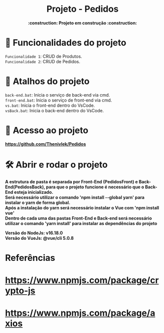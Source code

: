 <h1 align="center"> Projeto - Pedidos </h1>
<h4 align="center">:construction:  Projeto em construção  :construction:</h4>

# :hammer: Funcionalidades do projeto

`Funcionalidade 1`: CRUD de Produtos.
<br/>
`Funcionalidade 2`: CRUD de Pedidos.

# :hammer: Atalhos do projeto

`back-end.bat`: Inicia o serviço de back-end via cmd.
<br/>
`front-end.bat`: Inicia o serviço de front-end via cmd.
<br/>
`vs.bat`: Inicia o front-end dentro do VsCode.
<br/>
`vsBack.bat`: Inicia o back-end dentro do VsCode.

# 📁 Acesso ao projeto

**https://github.com/Thenivlek/Pedidos**

# 🛠️ Abrir e rodar o projeto

**A estrutura de pasta é separada por Front-End (PedidosFront) e Back-End(PedidosBack), para que o projeto funcione é necessário que o Back-End esteja inicializado.**
<br/>
**Será necessário utilizar o comando 'npm install --global yarn' para instalar o yarn de forma global.**
<br/>
**Após a instalação do yarn será necessário instalar o Vue com 'npm install vue'**
<br/>
**Dentro de cada uma das pastas Front-End e Back-end será necessário utilizar o comando 'yarn install' para instalar as dependências do projeto**

**Versão do NodeJs: v16.18.0**
<br/>
**Versão do VueJs: @vue/cli 5.0.8**

# Referências

# https://www.npmjs.com/package/crypto-js

# https://www.npmjs.com/package/axios
